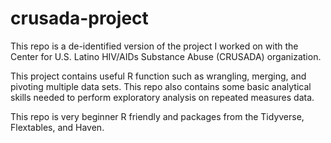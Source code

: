 # crusada-project

This repo is a de-identified version of the project I worked on with the Center for U.S. Latino HIV/AIDs Substance Abuse (CRUSADA) organization. 

This project contains useful R function such as wrangling, merging, and pivoting multiple data sets. This repo also contains some basic analytical skills needed to perform exploratory analysis on repeated measures data. 

This repo is very beginner R friendly and packages from the Tidyverse, Flextables, and Haven. 
